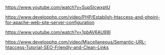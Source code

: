 

https://www.youtube.com/watch?v=SupSIcwxptU


https://www.developphp.com/video/PHP/Establish-htaccess-and-phpini-for-apache-web-site-server-configuration


https://www.youtube.com/watch?v=1pbAV6AU99I

https://www.developphp.com/video/Miscellaneous/Semantic-URL-htaccess-Tutorial-SEO-Friendly-and-Clean-Links

